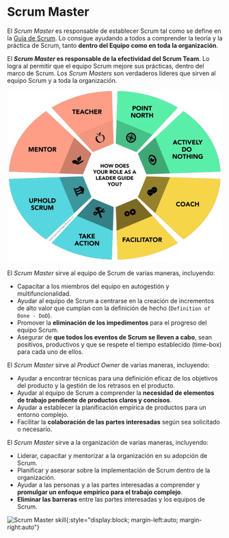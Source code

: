 # Scrum Master

El _Scrum Master_ es responsable de establecer Scrum tal como se define en la [Guía de Scrum](https://scrumguides.org/docs/scrumguide/v2020/2020-Scrum-Guide-Spanish-European.pdf). Lo
consigue ayudando a todos a comprender la teoría y la práctica de Scrum, tanto **dentro del Equipo como en toda la organización**.

El **_Scrum Master_ es responsable de la efectividad del Scrum Team**. Lo logra al permitir que el equipo Scrum mejore sus prácticas, dentro del marco de Scrum.
Los _Scrum Masters_ son verdaderos líderes que sirven al equipo Scrum y a toda la organización.

![Valores Scrum](../../../imgs/opciones-sm.webp)

El _Scrum Master_ sirve al equipo de Scrum de varias maneras, incluyendo:
* Capacitar a los miembros del equipo en autogestión y multifuncionalidad.
*  Ayudar al equipo de Scrum a centrarse en la creación de incrementos de alto valor que cumplan con la definición de hecho (`Definition of Done - DoD`).
* Promover la **eliminación de los impedimentos** para el progreso del equipo Scrum.
* Asegurar de **que todos los eventos de Scrum se lleven a cabo**, sean positivos, productivos y que se respete el tiempo establecido (time-box) para cada uno de ellos.

El _Scrum Master_ sirve al _Product Owner_ de varias maneras, incluyendo:
* Ayudar a encontrar técnicas para una definición eficaz de los objetivos del producto y la gestión de los retrasos en el producto.
* Ayudar al equipo de Scrum a comprender la **necesidad de elementos de trabajo pendiente de
productos claros y concisos**.
* Ayudar a establecer la planificación empírica de productos para un entorno complejo.
* Facilitar la **colaboración de las partes interesadas** según sea solicitado o necesario.

El _Scrum Master_ sirve a la organización de varias maneras, incluyendo:
* Liderar, capacitar y mentorizar a la organización en su adopción de Scrum.
* Planificar y asesorar sobre la implementación de Scrum dentro de la organización.
* Ayudar a las personas y a las partes interesadas a comprender y **promulgar un enfoque empírico para el trabajo complejo**.
* **Eliminar las barreras** entre las partes interesadas y los equipos de Scrum.

![Scrum Master skill](https://external-content.duckduckgo.com/iu/?u=https%3A%2F%2Fimage.slidesharecdn.com%2F1scrum-161030030608%2F95%2Fdont-lead-your-team-to-the-dark-side-6-638.jpg%3Fcb%3D1477796793&f=1&nofb=1){:style="display:block; margin-left:auto; margin-right:auto"}
